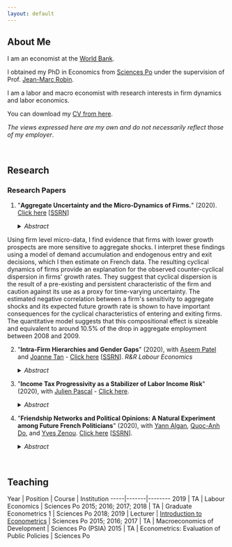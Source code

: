 ```yaml
---
layout: default
---
```


## About Me

[comment]: <>  (<img class="profile-picture" src="logo.jpg">)

I am an economist at the [World Bank](https://www.worldbank.org/).

I obtained my PhD in Economics from [Sciences Po](https://www.sciencespo.fr/department-economics/en) under the supervision of Prof. [Jean-Marc Robin](https://sites.google.com/site/jmarcrobin/).

I am a labor and macro economist with research interests in firm dynamics and labor economics.

You can download my [CV from here](CV_Dalvit.pdf).

*The views expressed here are my own and do not necessarily reflect those of my employer*.

&nbsp;

## Research

### Research Papers

1. "**Aggregate Uncertainty and the Micro-Dynamics of Firms.**" (2020). [Click here](Paper_Dynamics.pdf) [[SSRN](https://papers.ssrn.com/sol3/papers.cfm?abstract_id=3591987)]

    <details><summary> <i>Abstract</i> </summary>
    <p align="justify">
Using firm level micro-data, I find evidence that firms with lower growth prospects are more sensitive to aggregate shocks. I interpret these findings using a model of demand accumulation and endogenous entry and exit decisions, which I then estimate on French data. The resulting cyclical dynamics of firms provide an explanation for the observed counter-cyclical dispersion in firms' growth rates. They suggest that cyclical dispersion is the result of a pre-existing and persistent characteristic of the firm and caution against its use as a proxy for time-varying uncertainty. The estimated negative correlation between a firm's sensitivity to aggregate shocks and its expected future growth rate is shown to have important consequences for the cyclical characteristics of entering and exiting firms. The quantitative model suggests that this compositional effect is sizeable and equivalent to around 10.5% of the drop in aggregate employment between 2008 and 2009.
    </p>
    </details>

2. "**Intra-Firm Hierarchies and Gender Gaps**" (2020), with [Aseem Patel](https://sites.google.com/view/aseempatel/home) and [Joanne Tan](https://sites.google.com/site/joanneyumintanphd/research) - [Click here](Gender_Paper.pdf) [[SSRN](https://papers.ssrn.com/sol3/papers.cfm?abstract_id=3701189)]. *R&R Labour Economics*

    <details><summary> <i>Abstract</i> </summary>
    <p align="justify">
    We study how changes in female representation at the top of a firm’s organisation
    affect gender-specific outcomes across hierarchies within firms. We start by developing
    a theoretical model of a hierarchical firms, where gender representation in top
    organisational layers can affect gender-specific hiring and promotion probabilities at
    lower layers. We then exploit a recent French reform that imposed gender representation
    quotas in the boards of directors and test the model’s predictions in the data.
    Our empirical results show that the reform was successful in reducing gender wage
    and representation gaps at the upper layers of the firm, but not at lower firm layers.
    A Panel VAR analysis confirms that the trickle-down effect of this policy was limited
    and suggests that interventions targeting the managerial layer, rather than the board,
    might have a more generalised effect across the firm.
    </p>
    </details>

3. "**Income Tax Progressivity as a Stabilizer of Labor Income Risk**" (2020), with [Julien Pascal](https://julienpascal.github.io/) - [Click here](Paper_Taxation.pdf).

    <details><summary> <i>Abstract</i> </summary>
    <p align="justify">
    In this article we use Italian administrative data to study the role that a progressive
    income tax can play in redistributing cyclical risk from low to high wage workers and
    reduce the volatility of aggregate employment. We do this by developing and estimating a frictional model of the labor market with heterogeneous workers, aggregate
    shocks and a non-linear tax schedule. Our results show that eliminating income tax
    progressivity in Italy while maintaining the tax revenue fixed would come at the expense of the majority of workers. The current system of marginal tax rates is effective
    at reallocating cyclical income risk from low to high wage workers and reduces aggregate employment volatility by 18.5% compared to a counter-factual flat rate system.
    </p>
    </details>

4. "**Friendship Networks and Political Opinions: A Natural Experiment among Future French Politicians**" (2020), with [Yann Algan](http://www.yann-algan.com/), [Quoc-Anh Do](https://sites.google.com/site/qaquocanhdo/), and [Yves Zenou](https://sites.google.com/site/yvesbzenou/). [Click here](Network_Beliefs_2020.pdf) [[SSRN](https://papers.ssrn.com/sol3/papers.cfm?abstract_id=3397092)].

    <details><summary> <i>Abstract</i> </summary>
    <p align="justify">
    This paper shows how friendship shapes beliefs and political opinion. We make use of a unique
    natural experiment that randomly assigns new freshmen into groups in a college that produces most
    of France’s top politicians. We find strong, robust effects of friendship on differences in beliefs.
    </p>
    </details>


<!--- ### Work in Progress

1. "**Benchmarking Markups**", with [Flavien Moreau](https://www.flavienmoreau.com/) and [Ludovic Panon](https://sites.google.com/site/ludovicpanon/home)   -->

&nbsp;

## Teaching

Year | Position | Course | Institution
-----|-------|--------
2019 | TA | Labour Economics | Sciences Po
2015; 2016; 2017; 2018 | TA | Graduate Econometrics 1 | Sciences Po
2018; 2019 | Lecturer | [Introduction to Econometrics](https://scpoecon.github.io/ScPoEconometrics/) | Sciences Po
2015; 2016; 2017 | TA | Macroeconomics of Development |  Sciences Po (PSIA)
2015 | TA  | Econometrics: Evaluation of Public Policies | Sciences Po

&nbsp;
&nbsp;
&nbsp;
